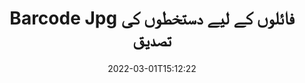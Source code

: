 ---
############################# Static ############################
layout: "auto-gen-signature"
date: 2022-03-01T15:12:22
draft: false
operation: Verify
signaturetype: Barcode
fileformat: Jpg
productName: .NET
lang: ur
productCode: net
otherformats: pdf doc docx docm dot dotm dotx odt ott rtf xls xlsx xlsm xlsb csv ods ots xltx xltm ppt pptx pps ppsx odp otp potx potm pptm ppsm png jpg bmp gif tiff svg webp wmf
breadcrumb: Put Barcode signature on Jpg for C#

############################# Head ############################
head_title: "C# کے ذریعے Jpg فائلوں کے لیے Barcode دستخطوں کی تصدیق"
head_description: "Jpg دستاویزات اور ان کے Barcode دستخطوں کی تصدیق کے لیے .NET کوڈ کی صرف چند سطریں استعمال کریں۔"

############################# Header ############################
title: "Barcode Jpg فائلوں کے لیے دستخطوں کی تصدیق"
description: "API برائے .NET Jpg دستاویزات پر Barcode دستخطوں کی تصدیق کرنے کا موقع فراہم کرتا ہے۔ آپ کے Jpg دستاویزات کے اندر ای دستخطوں کی تصدیق جلد اور آسانی سے کی جا سکتی ہے۔"
bg_image: "https://cms.admin.containerize.com/templates/aspose/App_Themes/V3/images/bg/header1.png"
bg_overlay: false
button:
    enable: true

############################# SubMenu ############################
submenu:
    enable: true

    left:
        img_alt: "GroupDocs.Signature for .NET"
        image: "https://cms.admin.containerize.com/templates/groupdocs/images/product-logos/90x90-noborder/groupdocs-signature-net.png"
        product: "GroupDocs.Signature"
        platform: ".NET"



############################# About ############################
about:
    enable: true
    title: "نئی GroupDocs.Signature for .NET API خصوصیات دریافت کریں۔"
    content: |
        [GroupDocs.Signature for .NET](https://products.groupdocs.com/signature/net/) API الیکٹرانک دستخطوں کا استعمال کرتے ہوئے متعدد دستاویزات کے فارمیٹس پر کارروائی کرنے کے وسیع طریقے فراہم کرتا ہے۔ متن، تصاویر، ڈیجیٹل سرٹیفکیٹ، بارکوڈ، QR-کوڈز، ڈاک ٹکٹ یا میٹا ڈیٹا کے طور پر ڈیجیٹل دستخطوں کی بہت سی قسمیں معاون ہیں۔ صارفین پی ڈی ایف، ایم ایس ورڈ دستاویزات، ایم ایس ایکسل ورک بک، ایم ایس پاورپوائنٹ پریزنٹیشنز، ایڈوب فوٹوشاپ فائلز اور مختلف امیج فارمیٹس پر ڈیجیٹل دستخط شامل، ہٹا سکتے، ترمیم، توثیق یا تلاش کرسکتے ہیں۔ اضافی خصوصیات اور ترتیبات کی حیرت انگیز تعداد دستیاب ہے۔
    

############################# Steps ############################
steps:
    enable: true
    title_left: "اپنے Jpg دستاویز میں Barcode دستخطوں کی تصدیق کیسے کریں"
    content_left: |
        [GroupDocs.Signature for .NET](https://products.groupdocs.com/signature/net/) میں مفید خصوصیات شامل ہیں جیسے Jpg دستاویزات پر رکھے گئے Barcode دستخطوں کی تصدیق۔ اضافی کوڈ کو لاگو کیے بغیر اس موقع کا استعمال کریں۔
        
        * سب سے پہلے، ایک دستاویز کو کنسٹرکٹر پیرامیٹر کے راستے کے طور پر فراہم کرنے والے دستخط کی کلاس کو فوری طور پر فراہم کرنا جس کی تصدیق کی جانی چاہئے۔
        * دوم، ایک نیا VerifyOptions آبجیکٹ بنائیں اور تمام مطلوبہ خصوصیات کو ترتیب دیں۔
        * آخر میں، VerifyOptions مثال سے گزرتے ہوئے Signature کے آبجیکٹ کی تصدیق کا طریقہ استعمال کریں۔
        * پھر تصدیقی نتائج پر کارروائی کریں۔

    title_right: "سسٹم کے تقاضے"
    content_right: |
        GroupDocs.Signature for .NET تمام بڑے پلیٹ فارمز اور آپریٹنگ سسٹمز پر تعاون یافتہ ہیں۔ ذیل کے کوڈ پر عمل کرنے سے پہلے، براہ کرم یقینی بنائیں کہ آپ کے سسٹم پر درج ذیل شرائط انسٹال ہیں۔

        * آپریٹنگ سسٹم: مائیکروسافٹ ونڈوز، لینکس، میک او ایس
        * ترقی کے ماحول: Microsoft Visual Studio, Xamarin, MonoDevelop
        * Frameworks: .NET Framework, .NET Standard, .NET Core, Mono
        * GroupDocs.Signature for .NET کا تازہ ترین ورژن [Nuget](https://www.nuget.org/packages/groupdocs.signature) سے ڈاؤن لوڈ کریں۔
         
    code: |
        ```csharp    
        
        // Set up input Jpg file
        string filePath = "input.jpg";

        // Instantiate Signature for input file
        using (var signature = new GroupDocs.Signature.Signature(filePath))
        {
                //Provide verification options
                BarcodeVerifyOptions options = new BarcodeVerifyOptions()
                {
                    // process only specified page
                    PageNumber = 3,
                    AllPages = false,
                    // set up text match type
                    MatchType = TextMatchType.Contains,
                    // specify text pattern to search
                    Text = "Special signature",
                };

                // Verify document signatures
                VerificationResult result = signature.Verify(options);

                //process result
                if (result.IsValid)
                {
                    //..
                }
        }

        ```

############################# Demos ############################
demos:
    enable: true
    title: "Barcode کے ساتھ دستخط کرنا لائیو ڈیمو"
    content: |
       ابھی [GroupDocs.Signature App](https://products.groupdocs.app/signature/family) ویب سائٹ پر جا کر Jpg فائل میں مختلف الیکٹرانک دستخط شامل کریں۔          

############################# More Formats ############################
more_formats:
    enable: true
    title: "C# کا استعمال کرتے ہوئے دیگر Barcode دستخطوں کی تصدیق کریں"
    content: |
        "مختلف دستاویزات میں رکھے گئے الیکٹرانک دستخطوں کی تصدیق۔ مشہور فائل فارمیٹس میں دستخطوں کا معیار چیک کریں جیسا کہ ذیل میں بتایا گیا ہے۔"
    format: 
       
       
back_to_top:
    enable: true
---